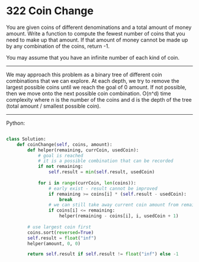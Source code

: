 # 322 Coin Change

You are given coins of different denominations and a total amount of money
amount. Write a function to compute the fewest number of coins that you need to
make up that amount. If that amount of money cannot be made up by any
combination of the coins, return -1.

You may assume that you have an infinite number of each kind of coin.

---

We may approach this problem as a binary tree of different coin combinations
that we can explore. At each depth, we try to remove the largest possible coins
until we reach the goal of 0 amount. If not possible, then we move onto the
next possible coin combination. O(n^d) time complexity where n is the number of
the coins and d is the depth of the tree (total amount / smallest possible
coin).

---

Python:

```python

class Solution:
    def coinChange(self, coins, amount):
        def helper(remaining, currCoin, usedCoin):
            # goal is reached
            # it is a possible combination that can be recorded
            if not remaining:
                self.result = min(self.result, usedCoin)
             
            for i in range(currCoin, len(coins)):
                # early exist - result cannot be improved
                if remaining >= coins[i] * (self.result - usedCoin):
                    break
                # we can still take away current coin amount from remaining
                if coins[i] <= remaining:
                    helper(remaining - coins[i], i, usedCoin + 1)
        
        # use largest coin first
        coins.sort(reversed=True)
        self.result = float("inf")
        helper(amount, 0, 0)

        return self.result if self.result != float("inf") else -1
```
